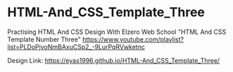 # HTML-And_CSS_Template_Three

Practising HTML And CSS Design With Elzero Web School "HTML And CSS Template Number Three"
https://www.youtube.com/playlist?list=PLDoPjvoNmBAxuCSp2_-9LurPqRVwketnc

Design Link: https://eyas1996.github.io/HTML-And_CSS_Template_Three/
